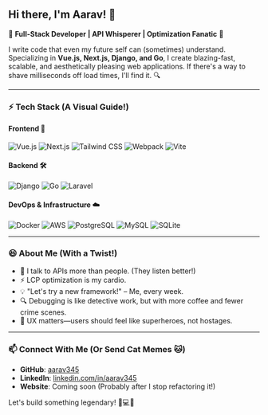 ## Hi there, I'm Aarav! 👋

🚀 **Full-Stack Developer | API Whisperer | Optimization Fanatic** 🚀

I write code that even my future self can (sometimes) understand. Specializing in **Vue.js, Next.js, Django, and Go**, I create blazing-fast, scalable, and aesthetically pleasing web applications. If there's a way to shave milliseconds off load times, I'll find it. 🔍

---

### ⚡ Tech Stack (A Visual Guide!)
#### **Frontend** 🎨
![Vue.js](https://img.shields.io/badge/Vue.js-35495E?style=for-the-badge&logo=vue.js&logoColor=4FC08D) 
![Next.js](https://img.shields.io/badge/Next.js-000000?style=for-the-badge&logo=next.js&logoColor=white) 
![Tailwind CSS](https://img.shields.io/badge/Tailwind_CSS-38B2AC?style=for-the-badge&logo=tailwind-css&logoColor=white) 
![Webpack](https://img.shields.io/badge/Webpack-8DD6F9?style=for-the-badge&logo=webpack&logoColor=white) 
![Vite](https://img.shields.io/badge/Vite-B73BFE?style=for-the-badge&logo=vite&logoColor=FFD62E)

#### **Backend** 🛠️
![Django](https://img.shields.io/badge/Django-092E20?style=for-the-badge&logo=django&logoColor=white) 
![Go](https://img.shields.io/badge/Go-00ADD8?style=for-the-badge&logo=go&logoColor=white) 
![Laravel](https://img.shields.io/badge/Laravel-FF2D20?style=for-the-badge&logo=laravel&logoColor=white) 

#### **DevOps & Infrastructure** ☁️
![Docker](https://img.shields.io/badge/Docker-2496ED?style=for-the-badge&logo=docker&logoColor=white) 
![AWS](https://img.shields.io/badge/AWS-FF9900?style=for-the-badge&logo=amazon-aws&logoColor=white) 
![PostgreSQL](https://img.shields.io/badge/PostgreSQL-336791?style=for-the-badge&logo=postgresql&logoColor=white) 
![MySQL](https://img.shields.io/badge/MySQL-4479A1?style=for-the-badge&logo=mysql&logoColor=white) 
![SQLite](https://img.shields.io/badge/SQLite-003B57?style=for-the-badge&logo=sqlite&logoColor=white) 

---

### 😆 About Me (With a Twist!)
- 🤖 I talk to APIs more than people. (They listen better!)
- ⚡ LCP optimization is my cardio.
- 💡 "Let's try a new framework!" – Me, every week.
- 🔍 Debugging is like detective work, but with more coffee and fewer crime scenes.
- 🎨 UX matters—users should feel like superheroes, not hostages.

---

### 📫 Connect With Me (Or Send Cat Memes 🐱)
- **GitHub**: [aarav345](https://github.com/aarav345)  
- **LinkedIn**: [linkedin.com/in/aarav345](https://linkedin.com/in/aarav345)  
- **Website**: Coming soon (Probably after I stop refactoring it!)

Let's build something legendary! 🎯💻🔥

